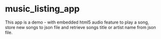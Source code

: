 # music_listing_app
This app is a demo - with embedded html5 audio feature to play a song, store new songs to json file and retrieve songs title or artist name from json file.
